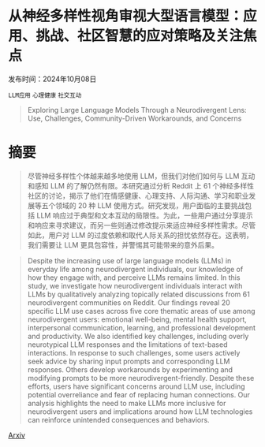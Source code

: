 # 从神经多样性视角审视大型语言模型：应用、挑战、社区智慧的应对策略及关注焦点

发布时间：2024年10月08日

`LLM应用` `心理健康` `社交互动`

> Exploring Large Language Models Through a Neurodivergent Lens: Use, Challenges, Community-Driven Workarounds, and Concerns

# 摘要

> 尽管神经多样性个体越来越多地使用 LLM，但我们对他们如何与 LLM 互动和感知 LLM 的了解仍然有限。本研究通过分析 Reddit 上 61 个神经多样性社区的讨论，揭示了他们在情感健康、心理支持、人际沟通、学习和职业发展等五个领域的 20 种 LLM 使用方式。研究发现，用户面临的主要挑战包括 LLM 响应过于典型和文本互动的局限性。为此，一些用户通过分享提示和响应来寻求建议，而另一些则通过修改提示来适应神经多样性需求。尽管如此，用户对 LLM 的过度依赖和取代人际关系的担忧依然存在。这表明，我们需要让 LLM 更具包容性，并警惕其可能带来的意外后果。

> Despite the increasing use of large language models (LLMs) in everyday life among neurodivergent individuals, our knowledge of how they engage with, and perceive LLMs remains limited. In this study, we investigate how neurodivergent individuals interact with LLMs by qualitatively analyzing topically related discussions from 61 neurodivergent communities on Reddit. Our findings reveal 20 specific LLM use cases across five core thematic areas of use among neurodivergent users: emotional well-being, mental health support, interpersonal communication, learning, and professional development and productivity. We also identified key challenges, including overly neurotypical LLM responses and the limitations of text-based interactions. In response to such challenges, some users actively seek advice by sharing input prompts and corresponding LLM responses. Others develop workarounds by experimenting and modifying prompts to be more neurodivergent-friendly. Despite these efforts, users have significant concerns around LLM use, including potential overreliance and fear of replacing human connections. Our analysis highlights the need to make LLMs more inclusive for neurodivergent users and implications around how LLM technologies can reinforce unintended consequences and behaviors.

[Arxiv](https://arxiv.org/abs/2410.06336)